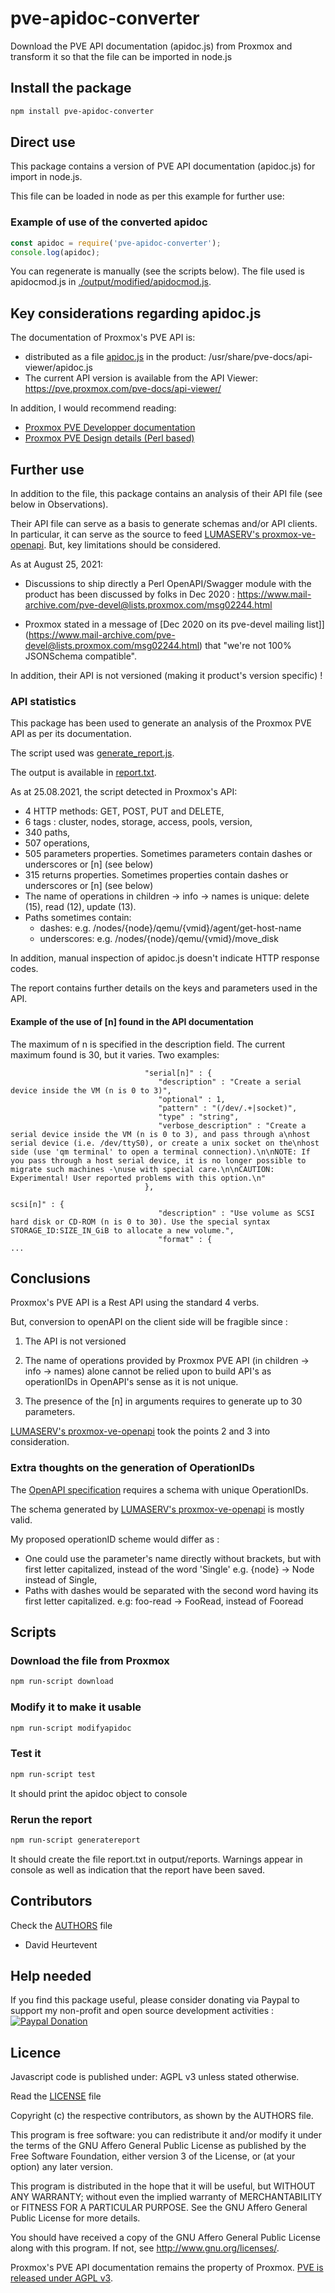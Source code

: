 # pve-apidoc-converter
Download the PVE API documentation (apidoc.js) from Proxmox 
and transform it so that the file can be imported in node.js

## Install the package
```bash
npm install pve-apidoc-converter
```
## Direct use

This package contains a version of PVE API documentation (apidoc.js) for import in node.js.

This file can be loaded in node as per this example for further use:

### Example of use of the converted apidoc
```javascript
const apidoc = require('pve-apidoc-converter');
console.log(apidoc);
```
You can regenerate is manually (see the scripts below).
The file used is apidocmod.js in [./output/modified/apidocmod.js](https://github.com/dheurtev/pve-apidoc-converter/blob/main/output/modified/apidocmod.js). 
## Key considerations regarding apidoc.js 

The documentation of Proxmox's PVE API is:
- distributed as a file [apidoc.js](https://forum.proxmox.com/threads/api-questions.37581/) in the product: 
/usr/share/pve-docs/api-viewer/apidoc.js
- The current API version is available from the API Viewer: https://pve.proxmox.com/pve-docs/api-viewer/ 

In addition, I would recommend reading:

- [Proxmox PVE Developper documentation](https://pve.proxmox.com/wiki/Developer_Documentation)
- [Proxmox PVE Design details (Perl based)](https://git.proxmox.com/?p=pve-common.git;a=blob_plain;f=README.dev;hb=HEAD)

## Further use

In addition to the file, this package contains an analysis of their API file (see below in Observations). 

Their API file can serve as a basis to generate schemas and/or API clients. In particular, it can serve as the source to feed [LUMASERV's proxmox-ve-openapi](https://github.com/LUMASERV/proxmox-ve-openapi). But, key limitations should be considered.

As at August 25, 2021:

- Discussions to ship directly a Perl OpenAPI/Swagger module with the product has been discussed by folks in Dec 2020 : https://www.mail-archive.com/pve-devel@lists.proxmox.com/msg02244.html

- Proxmox stated in a message of [Dec 2020 on its pve-devel mailing list]](https://www.mail-archive.com/pve-devel@lists.proxmox.com/msg02244.html) that "we're not 100% JSONSchema compatible".

In addition, their API is not versioned (making it product's version specific) !

### API statistics

This package has been used to generate an analysis of the Proxmox PVE API as per its documentation.

The script used was [generate_report.js](https://github.com/dheurtev/pve-apidoc-converter/blob/main/generate_report.js).

The output is available in [report.txt](https://github.com/dheurtev/pve-apidoc-converter/blob/main/output/reports/report.txt).

As at 25.08.2021, the script detected in Proxmox's API:
- 4 HTTP methods: GET, POST, PUT and DELETE,
- 6 tags : cluster, nodes, storage, access, pools, version,
- 340 paths,
- 507 operations,
- 505 parameters properties. Sometimes parameters contain dashes or underscores or [n] (see below) 
- 315 returns properties. Sometimes properties contain dashes or underscores or [n] (see below)
- The name of operations in children -> info -> names is unique: delete (15), read (12), update (13).
- Paths sometimes contain:
    - dashes: e.g. /nodes/{node}/qemu/{vmid}/agent/get-host-name
    - underscores: e.g. /nodes/{node}/qemu/{vmid}/move_disk 

In addition, manual inspection of apidoc.js doesn't indicate HTTP response codes.

The report contains further details on the keys and parameters used in the API.

#### Example of the use of [n] found in the API documentation
The maximum of n is specified in the description field. 
The current maximum found is 30, but it varies.
Two examples:
```
                              "serial[n]" : {
                                 "description" : "Create a serial device inside the VM (n is 0 to 3)",
                                 "optional" : 1,
                                 "pattern" : "(/dev/.+|socket)",
                                 "type" : "string",
                                 "verbose_description" : "Create a serial device inside the VM (n is 0 to 3), and pass through a\nhost serial device (i.e. /dev/ttyS0), or create a unix socket on the\nhost side (use 'qm terminal' to open a terminal connection).\n\nNOTE: If you pass through a host serial device, it is no longer possible to migrate such machines -\nuse with special care.\n\nCAUTION: Experimental! User reported problems with this option.\n"
                              },

```
```
scsi[n]" : {
                                 "description" : "Use volume as SCSI hard disk or CD-ROM (n is 0 to 30). Use the special syntax STORAGE_ID:SIZE_IN_GiB to allocate a new volume.",
                                 "format" : {
...
```

## Conclusions

Proxmox's PVE API is a Rest API using the standard 4 verbs.

But, conversion to openAPI on the client side will be fragible since : 

1) The API is not versioned

2) The name of operations provided by Proxmox PVE API (in children -> info -> names) alone cannot be relied upon to build API's as operationIDs in OpenAPI's sense as it is not unique.

3) The presence of the [n] in arguments requires to generate up to 30 parameters.

[LUMASERV's proxmox-ve-openapi](https://github.com/LUMASERV/proxmox-ve-openapi) took the points 2 and 3 into consideration.

### Extra thoughts on the generation of OperationIDs

The [OpenAPI specification](https://swagger.io/specification/) requires a schema with unique OperationIDs.

The schema generated by [LUMASERV's proxmox-ve-openapi](https://github.com/LUMASERV/proxmox-ve-openapi) is mostly valid.

My proposed operationID scheme would differ as :
- One could use the parameter's name directly without brackets, but with first letter capitalized, instead of the word 'Single' e.g. {node} -> Node instead of Single,
- Paths with dashes would be separated with the second word having its first letter capitalized. e.g: foo-read -> FooRead, instead of Fooread

## Scripts

### Download the file from Proxmox
```bash
npm run-script download
```

### Modify it to make it usable
```bash
npm run-script modifyapidoc
```
### Test it
```bash
npm run-script test
```
It should print the apidoc object to console

### Rerun the report
```bash
npm run-script generatereport
```
It should create the file report.txt in output/reports.
Warnings appear in console as well as indication that the report have been saved.
## Contributors
Check the [AUTHORS](https://github.com/dheurtev/pve-apidoc-converter/blob/main/AUTHORS) file
- David Heurtevent

## Help needed
If you find this package useful, please consider donating via Paypal to support my non-profit and open source development activities :
[![Paypal Donation](https://www.paypalobjects.com/en_US/FR/i/btn/btn_donateCC_LG.gif)](https://www.paypal.com/donate?hosted_button_id=MU8N9KU6VLBME)

## Licence
Javascript code is published under: AGPL v3 unless stated otherwise.

Read the [LICENSE](https://github.com/dheurtev/pve-apidoc-converter/blob/main/LICENSE) file

Copyright (c) the respective contributors, as shown by the AUTHORS file.

This program is free software: you can redistribute it and/or modify
it under the terms of the GNU Affero General Public License as published
by the Free Software Foundation, either version 3 of the License, or
(at your option) any later version.

This program is distributed in the hope that it will be useful,
but WITHOUT ANY WARRANTY; without even the implied warranty of
MERCHANTABILITY or FITNESS FOR A PARTICULAR PURPOSE.  See the
GNU Affero General Public License for more details.

You should have received a copy of the GNU Affero General Public License
along with this program.  If not, see <http://www.gnu.org/licenses/>.

Proxmox's PVE API documentation remains the property of Proxmox. [PVE is released under AGPL v3](https://www.proxmox.com/en/proxmox-ve/features).


